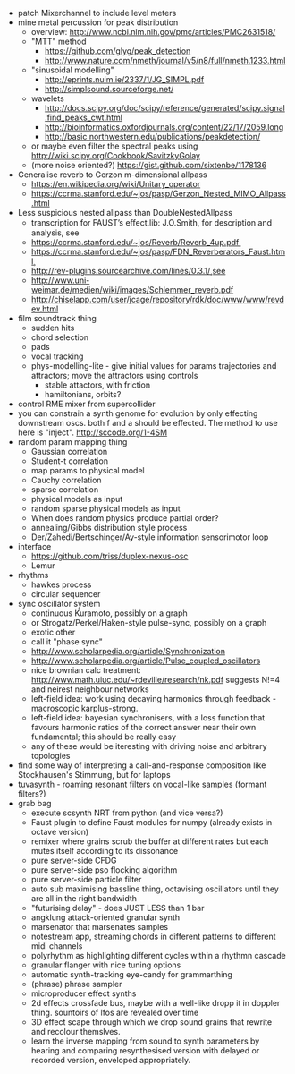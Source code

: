 * patch Mixerchannel to include level meters
* mine metal percussion for peak distribution
  * overview: http://www.ncbi.nlm.nih.gov/pmc/articles/PMC2631518/
  * "MTT" method
    * https://github.com/glyg/peak_detection
    * http://www.nature.com/nmeth/journal/v5/n8/full/nmeth.1233.html
  * "sinusoidal modelling"
    * http://eprints.nuim.ie/2337/1/JG_SIMPL.pdf
    * http://simplsound.sourceforge.net/
  * wavelets
    * http://docs.scipy.org/doc/scipy/reference/generated/scipy.signal.find_peaks_cwt.html
    * http://bioinformatics.oxfordjournals.org/content/22/17/2059.long
    * http://basic.northwestern.edu/publications/peakdetection/
  * or maybe even filter the spectral peaks using http://wiki.scipy.org/Cookbook/SavitzkyGolay
  * (more noise oriented?) https://gist.github.com/sixtenbe/1178136
* Generalise reverb to Gerzon m-dimensional allpass 
  * https://en.wikipedia.org/wiki/Unitary_operator
  * https://ccrma.stanford.edu/~jos/pasp/Gerzon_Nested_MIMO_Allpass.html
* Less suspicious nested allpass than DoubleNestedAllpass
  * transcription for FAUST’s eﬀect.lib: J.O.Smith, for description and analysis, see
  * https://ccrma.stanford.edu/~jos/Reverb/Reverb_4up.pdf¸
  * https://ccrma.stanford.edu/~jos/pasp/FDN_Reverberators_Faust.html¸
  * http://rev-plugins.sourcearchive.com/lines/0.3.1/¸see
  * http://www.uni-weimar.de/medien/wiki/images/Schlemmer_reverb.pdf
  * http://chiselapp.com/user/jcage/repository/rdk/doc/www/www/revdev.html
* film soundtrack thing
  * sudden hits
  * chord selection
  * pads
  * vocal tracking
  * phys-modelling-lite - give initial values for params trajectories and attractors; move the attractors using controls
    * stable attactors, with friction
    * hamiltonians, orbits?
* control RME mixer from supercollider
* you can constrain a synth genome for evolution by only effecting downstream oscs. both f and a should be effected. The method to use here is "inject".  http://sccode.org/1-4SM
* random param mapping thing
  * Gaussian correlation
  * Student-t correlation
  * map params to physical model
  * Cauchy correlation
  * sparse correlation
  * physical models as input
  * random sparse physical models as input
  * When does random physics produce partial order?
  * annealing/Gibbs distribution style process
  * Der/Zahedi/Bertschinger/Ay-style information sensorimotor loop
* interface
  * https://github.com/triss/duplex-nexus-osc
  * Lemur
* rhythms
  * hawkes process
  * circular sequencer
* sync oscillator system
  * continuous Kuramoto, possibly on a graph
  * or Strogatz/Perkel/Haken-style pulse-sync, possibly on a graph
  * exotic other
  * call it "phase sync"
  * http://www.scholarpedia.org/article/Synchronization
  * http://www.scholarpedia.org/article/Pulse_coupled_oscillators
  * nice brownian calc treatment: http://www.math.uiuc.edu/~rdeville/research/nk.pdf suggests N!=4 and neirest neighbour networks
  * left-field idea: work using decaying harmonics through feedback - macroscopic karplus-strong.
  * left-field idea: bayesian synchronisers, with a loss function that favours harmonic ratios of the correct answer near their own fundamental; this should be really easy
  * any of these would be iteresting with driving noise and arbitrary topologies
* find some way of interpreting a call-and-response composition like Stockhausen's Stimmung, but for laptops
* tuvasynth - roaming resonant filters on vocal-like samples (formant filters?)
* grab bag
  * execute scsynth NRT from python (and vice versa?)
  * Faust plugin to define Faust modules for numpy (already exists in octave version)
  * remixer where grains scrub the buffer at different rates but each mutes itself according to its dissonance
  * pure server-side CFDG
  * pure server-side pso flocking algorithm
  * pure server-side particle filter
  * auto sub maximising bassline thing, octavising oscillators until they are all in the right bandwidth
  * "futurising delay" - does JUST LESS than 1 bar
  * angklung attack-oriented granular synth
  * marsenator that marsenates samples
  * notestream app, streaming chords in different patterns to different midi channels
  * polyrhythm as highlighting different cycles within a rhythmn cascade
  * granular flanger with nice tuning options
  * automatic synth-tracking eye-candy for grammarthing
  * (phrase) phrase sampler
  * microproducer effect synths
  * 2d effects crossfade bus, maybe with a well-like dropp it in doppler thing. sountoirs of lfos are revealed over time
  * 3D effect scape through which we drop sound grains that rewrite and recolour themslves.
  * learn the inverse mapping from sound to synth parameters by hearing and comparing resynthesised version with delayed or recorded version, enveloped appropriately.
